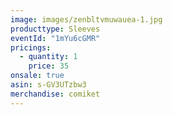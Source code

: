 ```yaml
---
image: images/zenbltvmuwauea-1.jpg
producttype: Sleeves
eventId: "1mYu6cGMR"
pricings:
  - quantity: 1
    price: 35
onsale: true
asin: s-GV3UTzbw3
merchandise: comiket
---
```

